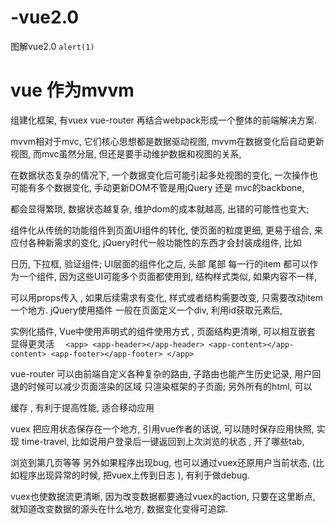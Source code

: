 # -vue2.0
图解vue2.0 
`alert(1)`

vue 作为mvvm
===
组建化框架, 有vuex vue-router 再结合webpack形成一个整体的前端解决方案.


mvvm相对于mvc,  它们核心思想都是数据驱动视图, mvvm在数据变化后自动更新视图, 而mvc虽然分层, 但还是要手动维护数据和视图的关系, 

在数据状态复杂的情况下, 一个数据变化后可能引起多处视图的变化, 一次操作也可能有多个数据变化, 手动更新DOM不管是用jQuery 还是 mvc的backbone,

都会显得繁琐, 数据状态越复杂, 维护dom的成本就越高, 出错的可能性也变大;


组件化从传统的功能组件到页面UI组件的转化, 使页面的粒度更细, 更易于组合, 来应付各种新需求的变化, jQuery时代一般功能性的东西才会封装成组件, 比如

日历, 下拉框, 验证组件; UI层面的组件化之后, 头部 尾部 每一行的item 都可以作为一个组件, 因为这些UI可能多个页面都使用到, 结构样式类似, 如果内容不一样, 

可以用props传入 ,  如果后续需求有变化, 样式或者结构需要改变, 只需要改动item一个地方.  jQuery使用插件 一般在页面定义一个div, 利用id获取元素后, 

实例化插件, Vue中使用声明式的组件使用方式 , 页面结构更清晰, 可以相互嵌套 显得更灵活
`  <app>
        <app-header></app-header>
        <app-content></app-content>
        <app-footer></app-footer>
    </app>`
    

vue-router 可以由前端自定义各种复杂的路由, 子路由也能产生历史记录, 用户回退的时候可以减少页面渲染的区域 只渲染框架的子页面; 另外所有的html, 可以

缓存 , 有利于提高性能, 适合移动应用


vuex 把应用状态保存在一个地方, 引用vue作者的话说, 可以随时保存应用快照, 实现 time-travel, 比如说用户登录后一键返回到上次浏览的状态 , 开了哪些tab, 

浏览到第几页等等 另外如果程序出现bug, 也可以通过vuex还原用户当前状态, (比如程序出现异常的时候, 把vuex上传到日志 ), 有利于做debug.

vuex也使数据流更清晰, 因为改变数据都要通过vuex的action, 只要在这里断点, 就知道改变数据的源头在什么地方, 数据变化变得可追踪.






